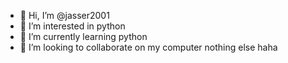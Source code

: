 - 👋 Hi, I’m @jasser2001
- 👀 I’m interested in python 
- 🌱 I’m currently learning python 
- 💞️ I’m looking to collaborate on my computer nothing else haha 

<!---
jasser2001/jasser2001 is a ✨ special ✨ repository because its `README.md` (this file) appears on your GitHub profile.
You can click the Preview link to take a look at your changes.
--->
